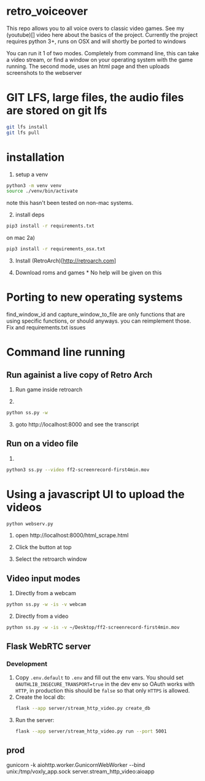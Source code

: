 # retro_voiceover

This repo allows you to all voice overs to classic video games. See my (youtube)[] video here about the basics of the project.
Currently the project requires python 3+, runs on OSX and will shortly be ported to windows


You can run it 1 of two modes. Completely from command line, this can take a video stream, or find a window on your operating system with the game running. The second mode, uses an html page and then uploads screenshots to the webserver 


# GIT LFS, large files, the audio files are stored on git lfs 
```bash
git lfs install
git lfs pull
```

# installation

1) setup a venv 
```bash
python3 -m venv venv
source ./venv/bin/activate
```

note this hasn't been tested on non-mac systems.



2) install deps
```bash
pip3 install -r requirements.txt
```

on mac
2a)
```bash
pip3 install -r requirements_osx.txt
```

3) Install (RetroArch)[http://retroarch.com]


4) Download roms and games * No help will be given on this 



# Porting to new operating systems 

find_window_id and capture_window_to_file are only functions that are using specific functions, or should anyways. you can reimplement those.
Fix and requirements.txt issues



# Command line running 


## Run againist a live copy of Retro Arch 

1) Run game inside retroarch

2) 
```bash
python ss.py -w
```

3) goto http://localhost:8000 and see the transcript



## Run on a video file 

1)
```bash
python3 ss.py --video ff2-screenrecord-first4min.mov
```


# Using a javascript UI to upload the videos 
```bash
python webserv.py
```

1) open http://localhost:8000/html_scrape.html

2) Click the button at top

3) Select the retroarch window






## Video input modes

1) Directly from a webcam
```bash
python ss.py -w -is -v webcam
```

2) Directly from a video
```bash
python ss.py -w -is -v ~/Desktop/ff2-screenrecord-first4min.mov
```

## Flask WebRTC server

### Development
1. Copy `.env.default` to `.env` and fill out the env vars.
   You should set `OAUTHLIB_INSECURE_TRANSPORT=true` in the dev env so OAuth works with `HTTP`,
   in production this should be `false` so that only `HTTPS` is allowed.
2. Create the local db:
   ```bash
   flask --app server/stream_http_video.py create_db
   ```
3. Run the server:
   ```bash
   flask --app server/stream_http_video.py run --port 5001
   ```

## prod

gunicorn -k aiohttp.worker.GunicornWebWorker --bind unix:/tmp/voxly_app.sock server.stream_http_video:aioapp